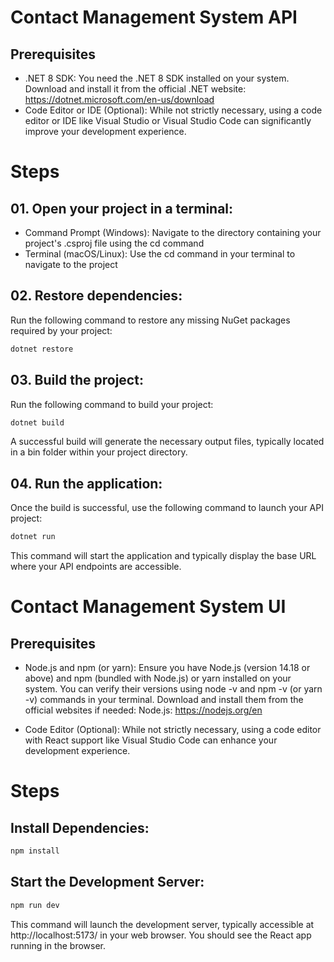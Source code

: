 # Contact Management System API
## Prerequisites
- .NET 8 SDK: You need the .NET 8 SDK installed on your system. Download and install it from the official .NET website: https://dotnet.microsoft.com/en-us/download
- Code Editor or IDE (Optional): While not strictly necessary, using a code editor or IDE like Visual Studio or Visual Studio Code can significantly improve your development experience.

# Steps
## 01. Open your project in a terminal:
- Command Prompt (Windows): Navigate to the directory containing your project's .csproj file using the cd command
- Terminal (macOS/Linux): Use the cd command in your terminal to navigate to the project 

## 02. Restore dependencies:
Run the following command to restore any missing NuGet packages required by your project:

```bash
dotnet restore
```

## 03. Build the project:
Run the following command to build your project:

```bash
dotnet build
```
A successful build will generate the necessary output files, typically located in a bin folder within your project directory.

## 04. Run the application:
Once the build is successful, use the following command to launch your API project:
```bash
dotnet run
```
This command will start the application and typically display the base URL where your API endpoints are accessible.


# Contact Management System UI
## Prerequisites
- Node.js and npm (or yarn): Ensure you have Node.js (version 14.18 or above) and npm (bundled with Node.js) or yarn installed on your system. You can verify their versions using node -v and npm -v (or yarn -v) commands in your terminal. Download and install them from the official websites if needed:
Node.js: https://nodejs.org/en

- Code Editor (Optional): While not strictly necessary, using a code editor with React support like Visual Studio Code can enhance your development experience.

# Steps
## Install Dependencies:
```bash
npm install
```
## Start the Development Server:
```bash
npm run dev
```

This command will launch the development server, typically accessible at http://localhost:5173/ in your web browser. You should see the React app running in the browser.
